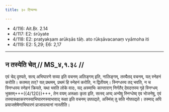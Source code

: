 ```yaml
---
title: ३० टिप्पन्यः

---
```

- 4/116: Ait.Br. 2.14
- 4/117: E2: śrūyate
- 4/118: E2: pratyakṣam arūkṣās tāḥ. ato rūkṣāvacanaṃ vyāmoha iti
- 4/119: E2: 5,29; E6: 2,17

____________________________________________


## न तस्येति चेत् // MS_४,१.३८ //

एवं चेद् दृश्यते, सत्य् अभिघारणे सव्या इति वचनम् अलिङ्गम् इति, नालिङ्गम्, तस्यैतद् वचनम्, यत् स्नेहनं करोति। कतमत् तत्? यत् प्रथमम्, प्रथमं हि स्नेहनं करोति, न द्वितीयम्। स्निग्धस्य तद् भवति, न च स्निग्धस्य स्नेहनं क्रियते, यथा भवति लोके वादः, यद् अस्माभिः कान्तारान् निर्गतैर् देवदत्तस्य गृहे स्निग्धम् भुक्तम्+++({4/120})+++, तेन वयम् अरूक्षाः कृता इति, सत्स्व् अप्य् अन्येषु स्निग्धेष्व् एव भोजनेषु, एवं तस्यारूक्षाकरणस्याभिघारणस्याभावाद् रूक्षा इति वचनम् उपपद्यते, अस्मिंस् तु सति नोपपद्यते। तस्माद् अपि प्रयाजशेषेणाभिघारणं प्राजापत्यानां नास्तीति।
